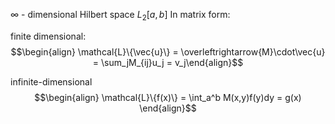 $\infty$ - dimensional Hilbert space $L_2[a,b]$ In matrix form:

finite dimensional:$$\begin{align} \mathcal{L}\{\vec{u}\} = \overleftrightarrow{M}\cdot\vec{u} = \sum_jM_{ij}u_j = v_j\end{align}$$

infinite-dimensional $$\begin{align} \mathcal{L}\{f(x)\} = \int_a^b M(x,y)f(y)dy = g(x) \end{align}$$